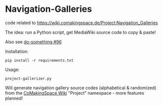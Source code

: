 # Navigation-Galleries
code related to https://wiki.comakingspace.de/Project:Navigation_Galleries

The idea: run a Python script, get MediaWiki source code to copy & paste!

Also see [do-something #96](https://github.com/comakingspace/do-something/issues/96)


Installation:
```shell
pip install -r requirements.txt
```
Usage: 
```shell
project-gallerizer.py
```

Will generate navigation gallery source codes (alphabetical & randomized) from the [CoMakingSpace Wiki](https://wiki.comakingspace.de/) "Project" namespace - more features planned!
